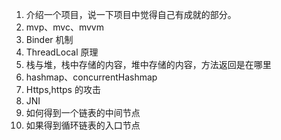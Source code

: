 1. 介绍一个项目，说一下项目中觉得自己有成就的部分。
2. mvp、mvc、mvvm
3. Binder 机制
4. ThreadLocal 原理
5. 栈与堆，栈中存储的内容，堆中存储的内容，方法返回是在哪里
6. hashmap、concurrentHashmap
7. Https,https 的攻击
8. JNI
9. 如何得到一个链表的中间节点
10. 如果得到循环链表的入口节点
